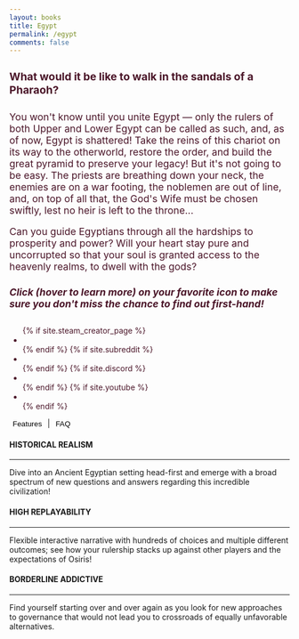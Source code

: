 ```yaml
---
layout: books
title: Egypt
permalink: /egypt
comments: false
---
```


<div>
	<div class="container">
	<div class="row text-md-center text-lg-center text-xl-center" style="color:#4b1629">
	    <div class="col-xs-5 col-md-5 col-xl-5 mx-auto ml-xs-0 ml-sm-0" style="font-size: 1.1rem; align:center;">
		<h4 class="font-weight-bold text-h0" style="font-size: 1.2rem;">What would it be like to walk in the sandals of a Pharaoh?</h4>
		<p>You won't know until you unite Egypt — only the rulers of both Upper and Lower Egypt can be called as such, and, as of now, Egypt is shattered! Take the reins of this chariot on its way to the otherworld, restore the order, and build the great pyramid to preserve your legacy! But it's not going to be easy. The priests are breathing down your neck, the enemies are on a war footing, the noblemen are out of line, and, on top of all that, the God's Wife must be chosen swiftly, lest no heir is left to the throne...
		    </p><p>Can you guide Egyptians through all the hardships to prosperity and power? Will your heart stay pure and uncorrupted so that your soul is granted access to the heavenly realms, to dwell with the gods?</p>
			       <!-- <h5 class="text-h0">Sign up to find out first-hand!</h5> -->
		    <h5 class="text-h0">Click (hover to learn more) on your favorite icon to make sure you don't miss the chance to find out first-hand!</h5>
	    </div> 
	</div>
	</div>
		  
<div class="container">
    <div class="row">
      <div class="col-lg-8 col-md-10 col-xs-12 mx-auto text-center" style="color:#4b1629">
        <ul class="list-inline text-center">
          {% if site.steam_creator_page %}
          <li class="list-inline-item">
            <a href="{{ site.steam_creator_page }}">
              <span class="fa-stack fa-lg">
                <i class="fab fa-steam-square fa-stack-2x fa-5x" title="Have Steam send you an email when the game is out"></i>
              </span>
            </a>
          </li>
          {% endif %}
          {% if site.subreddit %}
          <li class="list-inline-item">
            <a href="https://www.reddit.com/r/{{ site.subreddit }}">
              <span class="fa-stack fa-lg">
                <i class="fab fa-reddit-square fa-stack-2x fa-5x" title="Join the subreddit to follow development"></i>
              </span>
            </a>
          </li>
          {% endif %}
          {% if site.discord %}
          <li class="list-inline-item">
            <a href="{{ site.discord }}">
              <span class="fa-stack fa-lg">
                <i class="fab fa-discord fa-stack-2x fa-5x" title="Join the Discord server to follow development"></i>
              </span>
            </a>
          </li>
          {% endif %}
          {% if site.youtube %}
          <li class="list-inline-item">
            <a href="{{ site.youtube }}">
              <span class="fa-stack fa-lg">
                <i class="fab fa-youtube-square fa-stack-2x fa-5x" title="Subscribe and click on the bell to have Youtube notify you when the first trailer is out"></i>
              </span>
            </a>
          </li>
          {% endif %}
        </ul>      </div>
    </div>
  </div>

<div class="row mt-3"><button class="btn btn-lg" style="background-color: transparent; border: 1px;" onclick="togglePanel()">Features</button> | <button class="btn btn-lg" style="background-color: transparent; border: 1px;" onclick="togglePanel()">FAQ</button></div>


  <div class="container dunes.features" style="display: block;">
                <div class="row mt-3"> 
                    <div class="col-md-4 cpad mb-3 mb-md-5 cpad"> 
                          <div class="card py-4 h-100"> 
                             <div class="card-body text-center"> 
                                <i class="fa-solid fa-scroll fa-lg bigicon pt-3 pb-3"></i>
                                <h4 class="text-uppercase medium m-3 text-gold">HISTORICAL REALISM</h4> 
                                <hr class="my-3" color="#FBC403"> 
                                <div class="small text-gold">Dive into an Ancient Egyptian setting head-first and emerge with a broad spectrum of new questions and answers regarding this incredible civilization!</div>                                 
                            </div>                             
                        </div>                         
                    </div>
			<div class="col-md-4 cpad mb-3 mb-md-5 cpad"> 
                        <div class="card py-4 h-100"> 
                            <div class="card-body text-center"> 
                                <i class="fas fa-redo-alt bigicon pt-3 pb-3"></i>
                                <h4 class="text-uppercase medium m-3 text-gold">HIGH REPLAYABILITY</h4> 
                                <hr class="my-3" color="#FBC403"> 
                                <div class="small text-gold">Flexible interactive narrative with hundreds of choices and multiple different outcomes; see how your rulership stacks up against other players and the expectations of Osiris!</div>                                 
                            </div>                             
                        </div>                         
                    </div>      
                    <div class="col-md-4 mb-3 mb-md-5 cpad"> 
                        <div class="card py-4 h-100"> 
                            <div class="card-body text-center"> 
                                <i class="fas fa-capsules bigicon pt-3 pb-3"></i> 
                                <h4 class="text-uppercase medium m-3 text-gold">BORDERLINE ADDICTIVE</h4> 
                                <hr class="my-3" color="#FBC403"> 
                                <div class="small text-gold">Find yourself starting over and over again as you look for new approaches to governance that would not lead you to crossroads of equally unfavorable alternatives.</div>                                 
                            </div>                             
                        </div>                         
                    </div>                     
	  	</div>
	</div>

   <div class="container dunes.faq" style="display: none;">
                  <h2 class="text-h0">Frequently Asked Questions</h2>
			
			  <div class="accordion">
			    <div class="accordion-item">
			      <a>When and where can I get the game?</a>
			      <div class="content">
			        <p>The game is going to come out on Mac and PC, hopefully this year. The exact release date is going to be communicated through <a class="inherit" href="https://discord.gg/amMNE4x" rel="nofollow">Discord</a>, <a class="inherit" href="https://www.reddit.com/r/OrcinusGames">Reddit</a>, E-mail and other channels.</p>
			      </div>
			    </div>
			    <div class="accordion-item">
			      <a>What is this game about, anyway?</a>
			      <div class="content">
			        <p>Egypt: Shattered Order is an <strong>interactive fiction</strong>/<strong>strategy video game</strong>, or, intrinsically, a <strong>political simulator</strong> based on the history of <strong>Ancient Egypt</strong>. You, as a king that seeks to re-unite Egypt under his rule, will have to make decisions that are going to rewrite the history of the most powerful kingdom of its time. And there is a multitude of possibilities to choose from. You can make Egypt rise from the ashes and become the founder of the New Kingdom, or make it collapse and go down in the annals of time as incompetent, disastrous ruler. Choice is yours!</p>
			      </div>
			    </div>
			    <div class="accordion-item">
			      <a>In what time period does Egypt: Shattered Order take place?</a>
			      <div class="content">
			       <p><strong>Egypt: Shattered Order</strong> is set in the Second Intermediate Period of Ancient Egypt, where Lower Egypt is controlled by Hyksos, Asian peoples that came to Lower Egypt and gradually seized power, and Upper Egypt, the last stronghold of the original Egyptian culture. And while it is true that Hyksos assimilated into the Egyptian culture and probably did not come to power in a violent way, for the purpose of providing an engaging first-person narrative it is important to establish a distinct perspective; a perspective of a young Egyptian ruler, born into as broken family as is the kingdom, where foreigners are seen as dangerous threats to the natural order. 
			      </div>
			    </div>
			    <div class="accordion-item">
			      <a>It surely can't be historically accurate, can it?</a>
			      <div class="content">
			       <p>Even though I do allow myself certain liberties in interpretation and representation of Ancient Egyptian history due to the nature of the genre, the game's script is written with scholarly works in mind. Still, it is evident that it's a thin line between a fun game and an authentic game, and that is exactly why your input is critical. 
			        <br>Orcinus Games accepts all tips, suggestions and criticisms, and in case you would like to help and cross-check historical authenticity, feel free to <a class="inherit" href="/contact">contact me</a>.</p>
			      </div>
			    </div>
			       <div class="accordion-item">
			      <a>Who stands behind Orcinus Games?</a>
			      <div class="content">
			        <p>In short, Orcinus Games is a one-man developer team, meaning that everything from the initial outline of the game to design, programming, marketing and sculpting the final build is handled by me, <a class="inherit" href="/contact">Orson De Witt</a>. I love <a class="inherit" href="http://orsondewitt.com">writing about orcas</a>, imagining alternative history worlds,  <a class="inherit" href="https://discord.gg/amMNE4x" rel="nofollow">making quizzes</a>, and many other things, but currently, most of my time (excluding my full-time job) is dedicated to making this game happen. I wish there were more hours in a day.</p>
			      </div>
			    </div>
			    <div class="accordion-item">
			      <a>What is the goal of Orcinus Games?</a>
			      <div class="content">
			        <p>The ultimate goal is to inspire. The idea is that fun should not override other feelings and ideas that can be ignited in the video game medium. Today, Orcinus Games seeks to ignite appreciation of our past. Tomorrow, it could be anything. </p>
			      </div>
			    </div>
			  </div>
			  
			</div>
			
			<script>
			const items = document.querySelectorAll(".accordion a");
			 
			function toggleAccordion(){
			  this.classList.toggle('active');
			  this.nextElementSibling.classList.toggle('active');
			}
			 
			items.forEach(item => item.addEventListener('click', toggleAccordion));
			</script>

	</div>

</div>
